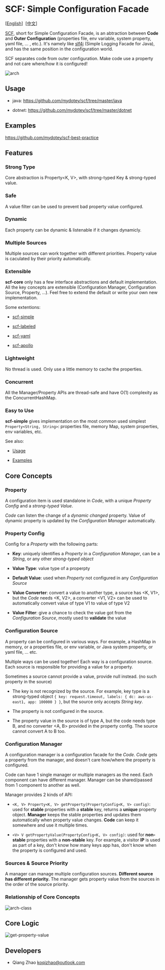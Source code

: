 # SCF: Simple Configuration Facade

[[English](https://github.com/mydotey/scf)]&nbsp;&nbsp;[[中文](https://github.com/mydotey/scf/blob/master/README-cn.md)]

[SCF](https://github.com/mydotey/scf), short for Simple Configuration Facade, is an abtraction between **Code** and **Outer Configuration** (properties file, env variable, system property, yaml file, ... , etc.). It's namely like [slf4j](https://www.slf4j.org/) (Simple Logging Facade for Java), and has the same position in the configuration world.

SCF separates code from outer configuration. Make code use a property and not care where/how it is configured!

![arch](https://raw.githubusercontent.com/mydotey/scf/master/resources/images/scf.png)

## Usage

- java: https://github.com/mydotey/scf/tree/master/java

- dotnet: https://github.com/mydotey/scf/tree/master/dotnet

## Examples

https://github.com/mydotey/scf-best-practice

## Features

### Strong Type

Core abstraction is Property<K, V>, with strong-typed Key & strong-typed value.

### Safe

A value filter can be used to prevent bad property value configured.

### Dynamic

Each property can be dynamic & listenable if it changes dynamicly.

### Multiple Sources

Multiple sources can work together with different priorities. Property value is caculated by their priority automatically.

### Extensible

**scf-core** only has a few interface abstractions and default implementation. All the key concepts are extensible (Configuration Manager, Configuration Source, Property, ...). Feel free to extend the default or write your own new implementation.

Some extentions:

- [scf-simple](https://github.com/mydotey/scf-simple)

- [scf-labeled](https://github.com/mydotey/scf-labeled)

- [scf-yaml](https://github.com/mydotey/scf-yaml)

- [scf-apollo](https://github.com/mydotey/scf-apollo)

### Lightweight

No thread is used. Only use a little memory to cache the properties.

### Concurrent

All the Manager/Property APIs are thread-safe and have O(1) complexity as the ConcurrentHashMap.

### Easy to Use

**scf-simple** gives implementation on the most common used simplest `Property<String, String>`: properties file, memory Map, system properties, env variables, etc.

See also:

- [Usage](#usage)

- [Examples](#examples)

## Core Concepts

### Property

A configuration item is used standalone in *Code*, with a unique *Property Config* and a *strong-typed Value*.

*Code* can listen the change of a *dynamic changed* property. Value of dynamic property is updated by the *Configuration Manager* automatically.

### Property Config

Config for a *Property* with the following parts:

- **Key**: uniquely identifies a *Property* in a *Configuration Manager*, can be a *String*, or any other *strong-typed object*

- **Value Type**: value type of a properpty

- **Default Value**: used when *Property* not configured in any *Configuration Source*

- **Value Converter**: convert a value to another type, a source has <K, V1>, but the *Code* needs <K, V2>, a converter <V1, V2> can be used to automatically convert value of type V1 to value of type V2

- **Value Filter**: give a chance to check the value got from the *Configuration Source*, mostly used to **validate** the value

### Configuration Source

A property can be configured in various ways. For example, a HashMap in memory, or a properties file, or env variable, or Java system property, or yaml file, ... etc.

Multiple ways can be used together! Each way is a configuration source. Each source is responsible for providing a value for a property.

Sometimes a source cannot provide a value, provide null instead. (no such property in the source)

- The key is not recognized by the source. For example, key type is a strong-typed object `{ key: request.timeout, labels: { dc: aws-us-east1, app: 100000 } }`, but the source only accepts *String key*.

- The property is not configured in the source.

- The property value in the source is of type A, but the code needs type B, and no converter <A, B> provided in the property config. The source cannot convert A to B too.

### Configuration Manager

A configuration manager is a configuration facade for the *Code*. *Code* gets a property from the manager, and doesn't care how/where the property is configured.

Code can have 1 single manager or multiple managers as the need. Each component can have different manager. Manager can be shared/passed from 1 component to another as well.

Manager provides 2 kinds of API:

- `<K, V> Property<K, V> getProperty(PropertyConfig<K, V> config)`: used for **stable** properties with a **stable** key, returns a **unique** property object. **Manager** keeps the stable properties and updates them automatically when property value changes. **Code** can keep it somewhere and use it multiple times.

- `<V> V getPropertyValue(PropertyConfig<K, V> config)`: used for **non-stable** properties with a **non-stable** key. For example, a visitor **IP** is used as part of a key, don't know how many keys app has, don't know when the property is configured and used.

### Sources & Source Priority

A manager can manage multiple configuration sources. **Different source has different priority.** The manager gets property value from the sources in the order of the source priority.

### Relationship of Core Concepts

![arch-class](https://raw.githubusercontent.com/mydotey/scf/master/resources/images/scf-class.png)

## Core Logic

![get-property-value](https://raw.githubusercontent.com/mydotey/scf/master/resources/images/get-property-value.png)

## Developers

- Qiang Zhao <koqizhao@outlook.com>
